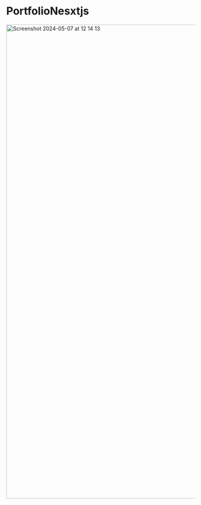 # PortfolioNesxtjs
<img width="1260" alt="Screenshot 2024-05-07 at 12 14 13" src="https://github.com/chinnanj666/PortfolioNesxtjs/assets/114425702/da4ab8d8-f1ca-4207-8674-e61a7c627914">

